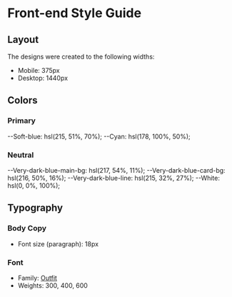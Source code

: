 # Front-end Style Guide

## Layout

The designs were created to the following widths:

- Mobile: 375px
- Desktop: 1440px

## Colors

### Primary

--Soft-blue: hsl(215, 51%, 70%);
--Cyan: hsl(178, 100%, 50%);

### Neutral

--Very-dark-blue-main-bg: hsl(217, 54%, 11%);
--Very-dark-blue-card-bg: hsl(216, 50%, 16%);
--Very-dark-blue-line: hsl(215, 32%, 27%);
--White: hsl(0, 0%, 100%);

## Typography

### Body Copy

- Font size (paragraph): 18px

### Font

- Family: [Outfit](https://fonts.google.com/specimen/Outfit)
- Weights: 300, 400, 600
